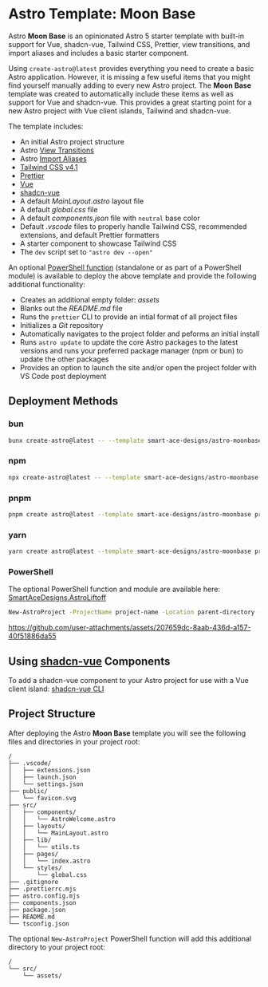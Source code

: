 # Astro Template: Moon Base
Astro **Moon Base** is an opinionated Astro 5 starter template with built-in support for Vue, shadcn-vue, Tailwind CSS, Prettier, view transitions, and import aliases and includes a basic starter component.

Using `create-astro@latest` provides everything you need to create a basic Astro application. However, it is missing a few useful items that you might find yourself manually adding to every new Astro project. The **Moon Base** template was created to automatically include these items as well as support for Vue and shadcn-vue. This provides a great starting point for a new Astro project with Vue client islands, Tailwind and shadcn-vue.

The template includes:
- An initial Astro project structure
- Astro [View Transitions](https://docs.astro.build/en/guides/view-transitions/)
- Astro [Import Aliases](https://docs.astro.build/en/guides/typescript/#import-aliases)
- [Tailwind CSS v4.1](https://tailwindcss.com/)
- [Prettier](https://prettier.io/)
- [Vue](https://vuejs.org/)
- [shadcn-vue](https://www.shadcn-vue.com/)
- A default _MainLayout.astro_ layout file
- A default _global.css_ file
- A default _components.json_ file with `neutral` base color
- Default _.vscode_ files to properly handle Tailwind CSS, recommended extensions, and default Prettier formatters
- A starter component to showcase Tailwind CSS
- The `dev` script set to `"astro dev --open"`

An optional [PowerShell function](https://github.com/Smart-Ace-Designs/SmartAceDesigns.AstroLiftoff) (standalone or as part of a PowerShell module) is available to deploy the above template and provide the following additional functionality:
- Creates an additional empty folder: _assets_
- Blanks out the _README.md_ file
- Runs the `prettier` CLI to provide an intial format of all project files
- Initializes a _Git_ repository
- Automatically navigates to the project folder and peforms an initial install
- Runs `astro update` to update the core Astro packages to the latest versions and runs your preferred package manager (npm or bun) to update the other packages
- Provides an option to launch the site and/or open the project folder with VS Code post deployment

## Deployment Methods
### bun
```sh
bunx create-astro@latest -- --template smart-ace-designs/astro-moonbase project-name
```
### npm
```sh
npx create-astro@latest -- --template smart-ace-designs/astro-moonbase project-name
```
### pnpm
```sh
pnpm create astro@latest --template smart-ace-designs/astro-moonbase project-name
```
### yarn
```sh
yarn create astro@latest --template smart-ace-designs/astro-moonbase project-name
```
### PowerShell
The optional PowerShell function and module are available here:
[SmartAceDesigns.AstroLiftoff](https://github.com/Smart-Ace-Designs/SmartAceDesigns.AstroLiftoff)

```sh
New-AstroProject -ProjectName project-name -Location parent-directory -Template astro-moonbase
```

https://github.com/user-attachments/assets/207659dc-8aab-436d-a157-40f51886da55

## Using [shadcn-vue](https://www.shadcn-vue.com/) Components
To add a shadcn-vue component to your Astro project for use with a Vue client island:
[shadcn-vue CLI](https://www.shadcn-vue.com/docs/cli.html#add)

## Project Structure
After deploying the Astro **Moon Base** template you will see the following files and directories in your project root:

```text
/
├── .vscode/
│   ├── extensions.json
│   ├── launch.json
│   └── settings.json
├── public/
│   └── favicon.svg
├── src/
│   ├── components/
│   │   └── AstroWelcome.astro
│   ├── layouts/
│   │   └── MainLayout.astro
│   ├── lib/
│   │   └── utils.ts
│   ├── pages/
│   │   └── index.astro
│   └── styles/
│       └── global.css
├── .gitignore
├── .prettierrc.mjs
├── astro.config.mjs
├── components.json
├── package.json
├── README.md
└── tsconfig.json
```

The optional `New-AstroProject` PowerShell function will add this additional directory to your project root:

```text
/
└── src/
    └── assets/
```
